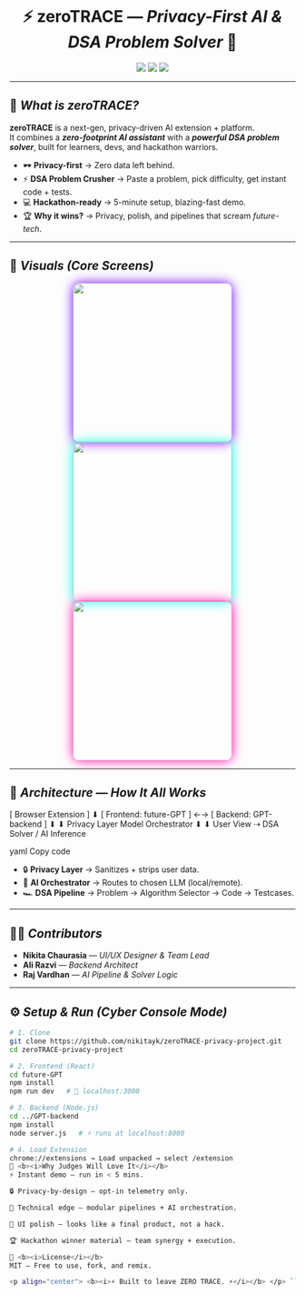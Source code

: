 <h1 align="center">
⚡ zeroTRACE — <i>Privacy-First AI & DSA Problem Solver</i> 🔮
</h1>

<p align="center">
  <img src="https://img.shields.io/badge/Privacy-First-black?style=for-the-badge&logo=hackaday" />
  <img src="https://img.shields.io/badge/DSA-Solver-purple?style=for-the-badge&logo=codeforces" />
  <img src="https://img.shields.io/badge/Hackathon-Winning-green?style=for-the-badge&logo=rocket" />
</p>

---

## 🚀 <b><i>What is zeroTRACE?</i></b>

**zeroTRACE** is a next-gen, privacy-driven AI extension + platform.  
It combines a **<i>zero-footprint AI assistant</i>** with a **<i>powerful DSA problem solver</i>**, built for learners, devs, and hackathon warriors.  

- 🕶️ **Privacy-first** → Zero data left behind.  
- ⚡ **DSA Problem Crusher** → Paste a problem, pick difficulty, get instant code + tests.  
- 💻 **Hackathon-ready** → 5-minute setup, blazing-fast demo.  
- 🏆 **Why it wins?** → Privacy, polish, and pipelines that scream *future-tech*.  

---

## 🎨 <b><i>Visuals (Core Screens)</i></b>

<p align="center">
  <img src="./WhatsApp Image 2025-09-19 at 14.11.53 (1).jpeg" width="280" style="border-radius:12px;box-shadow:0px 0px 20px #6f00ff;" />
  <img src="./WhatsApp Image 2025-09-19 at 14.22.26.jpeg" width="280" style="border-radius:12px;box-shadow:0px 0px 20px #00ffe5;" />
  <img src="./WhatsApp Image 2025-09-19 at 14.22.50.jpeg" width="280" style="border-radius:12px;box-shadow:0px 0px 20px #ff00aa;" />
</p>

---

## 🧩 <b><i>Architecture — How It All Works</i></b>

[ Browser Extension ]
⬇
[ Frontend: future-GPT ] ←→ [ Backend: GPT-backend ]
⬇ ⬇
Privacy Layer Model Orchestrator
⬇ ⬇
User View ⇢ DSA Solver / AI Inference

yaml
Copy code

- 🔒 **Privacy Layer** → Sanitizes + strips user data.  
- 🧠 **AI Orchestrator** → Routes to chosen LLM (local/remote).  
- 🏎️ **DSA Pipeline** → Problem → Algorithm Selector → Code → Testcases.  

---

## 👩‍💻 <b><i>Contributors</i></b>

- **Nikita Chaurasia** — *UI/UX Designer & Team Lead*  
- **Ali Razvi** — *Backend Architect*  
- **Raj Vardhan** — *AI Pipeline & Solver Logic*  

---

## ⚙️ <b><i>Setup & Run (Cyber Console Mode)</i></b>

```bash
# 1. Clone
git clone https://github.com/nikitayk/zeroTRACE-privacy-project.git
cd zeroTRACE-privacy-project

# 2. Frontend (React)
cd future-GPT
npm install
npm run dev   # 🔮 localhost:3000

# 3. Backend (Node.js)
cd ../GPT-backend
npm install
node server.js   # ⚡ runs at localhost:8080

# 4. Load Extension
chrome://extensions → Load unpacked → select /extension
🔐 <b><i>Why Judges Will Love It</i></b>
⚡ Instant demo — run in < 5 mins.

🔒 Privacy-by-design — opt-in telemetry only.

🧠 Technical edge — modular pipelines + AI orchestration.

🎨 UI polish — looks like a final product, not a hack.

🏆 Hackathon winner material — team synergy + execution.

📜 <b><i>License</i></b>
MIT — Free to use, fork, and remix.

<p align="center"> <b><i>⚡ Built to leave ZERO TRACE. ⚡</i></b> </p> ```
